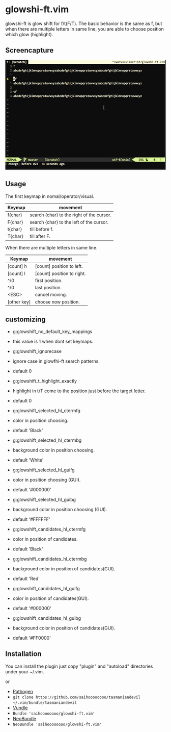 glowshi-ft.vim
=============

glowshi-ft is glow shift for f/t(F/T).
The basic behavior is the same as f, but when there are multiple letters in same line, you are able to choose position which glow (highlight).

Screencapture
-----

![myimage](misc/screencapture.gif)

Usage
-----

The first keymap in nomal/operator/visual.

Keymap|movement
---|---
f{char}|search {char} to the right of the cursor.
F{char}|search {char} to the left of the cursor.
t{char}|till before f.
T{char}|till after F.

When there are multiple letters in same line.

Keymap|movement
---|---
[count] h|[count] position to left.
[count] l|[count] position to right.
^/0|first position.
^/0|last position.
\<ESC>|cancel moving.
[other key]|choose now position.

customizing
-----------

* g:glowshift_no_default_key_mappings
 * this value is 1 when dont set keymaps.

* g:glowshift_ignorecase
 * ignore case in glowfhi-ft search patterns.
 * default 0

* g:glowshift_t_highlight_exactly
 * highlight in t/T come to the position just before the target letter.
 * default 0

* g:glowshift_selected_hl_ctermfg
 * color in position choosing.
 * default 'Black'

* g:glowshift_selected_hl_ctermbg
 * background color in position choosing.
 * default 'White'

* g:glowshift_selected_hl_guifg
 * color in position choosing (GUI).
 * default '#000000'

* g:glowshift_selected_hl_guibg
 * background color in position choosing (GUI).
 * default '#FFFFFF'

* g:glowshift_candidates_hl_ctermfg
 * color in position of candidates.
 * default 'Black'

* g:glowshift_candidates_hl_ctermbg
 * background color in position of candidates(GUI).
 * default 'Red'

* g:glowshift_candidates_hl_guifg
 * color in position of candidates(GUI).
 * default '#000000'

* g:glowshift_candidates_hl_guibg
 * background color in position of candidates(GUI).
 * default '#FF0000'

Installation
------------

You can install the plugin just copy "plugin" and "autoload" directories under your ~/.vim.

or

* [Pathogen][1]
 * `git clone https://github.com/saihoooooooo/tasmaniandevil ~/.vim/bundle/tasmaniandevil`
* [Vundle][2]
 * `Bundle 'saihoooooooo/glowshi-ft.vim'`
* [NeoBundle][3]
 * `NeoBundle 'saihoooooooo/glowshi-ft.vim'`

[1]: https://github.com/tpope/vim-pathogen
[2]: https://github.com/gmarik/vundle
[3]: https://github.com/Shougo/neobundle.vim

